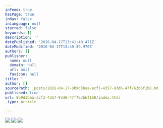 ```yaml
---
inFeed: true
hasPage: true
inNav: false
inLanguage: null
starred: false
keywords: []
description: ''
datePublished: '2016-04-17T13:41:40.471Z'
dateModified: '2016-04-17T13:40:39.970Z'
authors: []
publisher:
  name: null
  domain: null
  url: null
  favicon: null
title: ''
author: []
sourcePath: _posts/2016-04-17-8b9d3baa-acf3-4357-93d6-47f763b6f1b8.md
published: true
url: 8b9d3baa-acf3-4357-93d6-47f763b6f1b8/index.html
_type: Article

---
```

![](https://the-grid-user-content.s3-us-west-2.amazonaws.com/60d67b14-9500-4207-9f0c-f80c1f0251ab.png)
![](https://the-grid-user-content.s3-us-west-2.amazonaws.com/be9d3caa-aaae-4034-8b71-85f7c84897e9.png)
![](https://the-grid-user-content.s3-us-west-2.amazonaws.com/1ea6041c-1944-40cd-966c-77030af4de26.png)
